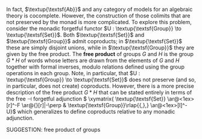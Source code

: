 In fact, $\textup{\textsf{Ab}}$ and any category of models for an algebraic theory is cocomplete. However, the construction of those colimits that are not preserved by the monad is more complicated. To explore this problem, consider the monadic forgetful functor $U : \textup{\textsf{Group}} \to \textup{\textsf{Set}}$. Both $\textup{\textsf{Set}}$ and $\textup{\textsf{Group}}$ admit coproducts; in $\textup{\textsf{Set}}$ these are simply disjoint unions, while in $\textup{\textsf{Group}}$ they are given by the free product. The **free product** of groups $G$ and $H$ is the group $G \ast H$ of words whose letters are drawn from the elements of $G$ and $H$ together with formal inverses, modulo relations defined using the group operations in each group. Note, in particular, that $U : \textup{\textsf{Group}} \to \textup{\textsf{Set}}$ does not preserve (and so, in particular, does not create) coproducts. However, there is a more precise description of the free product $G \ast H$ that can be stated entirely in terms of the free $\dashv$ forgetful adjunction
$ \xymatrix{ \textup{\textsf{Set}} \ar@<1ex>[r]^-F \ar@{}[r]|-\perp & \textup{\textsf{Group}}\rlap{{\,},} \ar@<1ex>[l]^-U}$ which generalizes to define coproducts relative to any monadic adjunction.

SUGGESTION: free product of groups